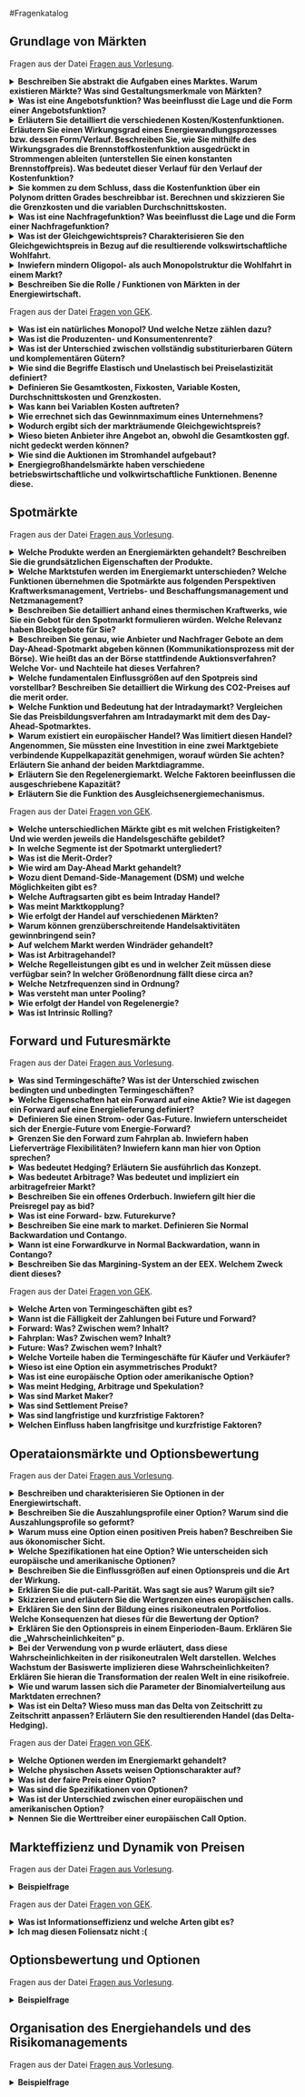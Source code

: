 #Fragenkatalog
## Grundlage von Märkten
Fragen aus der Datei [Fragen aus Vorlesung](./Fragenkatalog/00%20Grundlage%20von%20Märkten/Fragen%20aus%20Vorlesung.md).
<details><summary><b>Beschreiben Sie abstrakt die Aufgaben eines Marktes. Warum existieren Märkte? Was sind Gestaltungsmerkmale von Märkten?</b></summary>
<table><tr><td>
TODO

</td></tr></table>
</details>
<details><summary><b>Was ist eine Angebotsfunktion? Was beeinflusst die Lage und die Form einer Angebotsfunktion?</b></summary>
<table><tr><td>
TODO

</td></tr></table>
</details>
<details><summary><b>Erläutern Sie detailliert die verschiedenen Kosten/Kostenfunktionen. Erläutern Sie einen Wirkungsgrad eines Energiewandlungsprozesses bzw. dessen Form/Verlauf. Beschreiben Sie, wie Sie mithilfe des Wirkungsgrades die Brennstoffkostenfunktion ausgedrückt in Strommengen ableiten (unterstellen Sie einen konstanten Brennstoffpreis). Was bedeutet dieser Verlauf für den Verlauf der Kostenfunktion?</b></summary>
<table><tr><td>
TODO

</td></tr></table>
</details>
<details><summary><b>Sie kommen zu dem Schluss, dass die Kostenfunktion über ein Polynom dritten Grades beschreibbar ist. Berechnen und skizzieren Sie die Grenzkosten und die variablen Durchschnittskosten.</b></summary>
<table><tr><td>
Kostenfunktion: `f(x)=a*x^3 + b*x^2 + c*x + d`

Fixkosten: `d`

Variable Kosten: `a*x^3 + b*x^2 + c*x`

Grenzkosten: `3*a*x^2 + 2*b*x + c` (Ableitung der variablen Kosten)

variable Durchschnittskosten: ???

</td></tr></table>
</details>
<details><summary><b>Was ist eine Nachfragefunktion? Was beeinflusst die Lage und die Form einer Nachfragefunktion?</b></summary>
<table><tr><td>
TODO

</td></tr></table>
</details>
<details><summary><b>Was ist der Gleichgewichtspreis? Charakterisieren Sie den Gleichgewichtspreis in Bezug auf die resultierende volkswirtschaftliche Wohlfahrt.</b></summary>
<table><tr><td>
TODO

</td></tr></table>
</details>
<details><summary><b>Inwiefern mindern Oligopol- als auch Monopolstruktur die Wohlfahrt in einem Markt?</b></summary>
<table><tr><td>
Minderung der Konsumentenrente. Falls es wenige oder nur einen Anbieter gibt, kann dieser den Preis frei bestimmen. Dadurch müssen die Konsumenten/Nachfrager mehr für das Produkt zahlen.
Ein Oligopol oder Monopol kann es auch auf Nachfragerseite geben. Hier würde die Produzentenrente gemindert. Dies ist jedoch in der Energiewirtschaft eher nicht der Fall.

</td></tr></table>
</details>
<details><summary><b>Beschreiben Sie die Rolle / Funktionen von Märkten in der Energiewirtschaft.</b></summary>
<table><tr><td>
TODO 
</td></tr></table>
</details>

Fragen aus der Datei [Fragen von GEK](./Fragenkatalog/00%20Grundlage%20von%20Märkten/Fragen%20von%20GEK.md).
<details><summary><b>Was ist ein natürliches Monopol? Und welche Netze zählen dazu? </b></summary>
<table><tr><td>
"Märkte, die sich natürlicherweise verklumpen /konzentrieren + 1 Anbieter herausbilden, der die Dienstleistung (Netzbetrieb) pro Region anbietet." ~ Borchert

Strom- und Gasnetze zählen als natürliches Monopol, da bei beiden Netzen weitere Mitbewerber hohe Investitionskosten haben und sich der Einstieg nicht lohnt.
Bei Fernwärmenetzen verhält sich das anders. TODO

</td></tr></table>
</details>
<details><summary><b>Was ist die Produzenten- und Konsumentenrente?</b></summary>
<table><tr><td>
Jeweils die Differenz zwischen der Angebots- und Nachfragekurve zum Markträumungspreis.
![](./Fragenkatalog/00 Grundlage von Märkten/Nachfragekurve.png)

</td></tr></table>
</details>
<details><summary><b>Was ist der Unterschied zwischen vollständig substiturierbaren Gütern und komplementären Gütern?</b></summary>
<table><tr><td>
**Vollständig substiturierbare Güter**
- Wenn das eine Gut jeweils Ersatz für das andere findet. (z.B. Fisch und Fleisch)
- Eine Preiserhöhung von Gut A kann zu einer Preiserhöhung von Gut B führen.

**Komplementäre Güter** 
- Die Verwendung der Güter ist aneinander gekoppelt. (z.B. Auto und Bezin)
- Ein Anstieg der Bezinpreise kann zu einem Rückgang der Nachfrage nach Autos führen.


</td></tr></table>
</details>
<details><summary><b>Wie sind die Begriffe Elastisch und Unelastisch bei Preiselastizität definiert?</b></summary>
<table><tr><td>
**Elastisch**
- Bei einer Preiserhöhung von 1% (des Angebots) geht die Nachfrage um > 1% zurück.
- Die Nachfrager können auf das Ware verzichten.

**Unelastisch**
- Bei einer Preiserhöhung von 1% (des Angebots) geht die Nachfrage um < 1% zurück.
- Die Nachfrager sind auf die Ware angewiesen.

</td></tr></table>
</details>
<details><summary><b>Definieren Sie Gesamtkosten, Fixkosten, Variable Kosten, Durchschnittskosten und Grenzkosten.</b></summary>
<table><tr><td>

| Bezeichung | Definition |
| ---------- | ---------- |
| Gesamtkosten | Summe aus Fixkosten und variablen Kosten. |
| Fixkosten | Kosten, die **unabhängig** der produzierten Menge anfallen. (z.B. Personalkosten, Wartungskosten) |
| Variable Kosten | Kosten, die **abhängig** der produzierten Menge anfallen. (z.B. Rohstoffkosten) |
| Durchschnittskosten | (auch Stückkosten) Gibt die Kosten je produzierter Einheit an. (Gesamtkosten / Stückzahl = Durchschnittskosten) |
| Grenzkosten | Ableitung der variablen Kosten; Also der Anstieg der variablen Kosten für eine Produktion einer weiteren Einheit. |


</td></tr></table>
</details>
<details><summary><b>Was kann bei Variablen Kosten auftreten?</b></summary>
<table><tr><td>
Skaleneffekte. Je mehr produziert wird, desto günstiger sind die Durchschnittskosten je produzierter Einheit.

</td></tr></table>
</details>
<details><summary><b>Wie errechnet sich das Gewinnmaximum eines Unternehmens?</b></summary>
<table><tr><td>
Wenn der Grenzerlös gleich den Grenzkosten ist.

</td></tr></table>
</details>
<details><summary><b>Wodurch ergibt sich der markträumende Gleichgewichtspreis?</b></summary>
<table><tr><td>
Durch Zusammenführung von Angebots- und Nachfragekurve. Der Schnittpunkt ist der Gleichgewichts- oder markträumenden Preises (MRP).

</td></tr></table>
</details>
<details><summary><b>Wieso bieten Anbieter ihre Angebot an, obwohl die Gesamtkosten ggf. nicht gedeckt werden können?</b></summary>
<table><tr><td>
Solange die variablen Kosten gedeckt sind, lohnt sich ein Handel, da dabei die Fixkosten zumindest anteilig wieder reinkommen. Es ist besser als wenn der Anbieter garnicht handelt und auf den gesamten Fixkosten sitzen bleibt.

</td></tr></table>
</details>
<details><summary><b>Wie sind die Auktionen im Stromhandel aufgebaut?</b></summary>
<table><tr><td>
**Bieterstruktur**
- Einseitig: Es werden entweder nur nachfrage- oder nur angebotsseitig Gebote abgegeben (z.B. Ebay (nur Nachfrageseitig) oder myHammer (nur Angebotsseitig)).
- Zweiseitig: von beiden Seiten werden Kauf- und Verkaufsgebote abgegeben (z.B. Börsen).

**Gebotsabgabe**
- Offen: Der Preis steigt (English Auction) oder fällt (Dutch Auction) mit der Zeit, allen Teilnehmern sind die Gebote der anderen Teilnehmer bekannt (z.B. Auktionshaus).
- Verdeckt: Teilnehmer geben ihre Gebote verdeckt ab.

**Preisbildung**
- Erstpreis/Zweitpreis-auktion: Die Höchstbietenden erhalten den Zuschlag und müssen alle den Preis in Höhe des höchsten/zweithöchsten bezuschlagten Gebots zahlen.
- pay-as-bid: Die Höchstbietenden erhalten den Zuschlag und müssen alle den Preis in Höhe des eigenen Gebots zahlen.

</td></tr></table>
</details>
<details><summary><b>Energiegroßhandelsmärkte haben verschiedene betriebswirtschaftliche und volkwirtschaftliche Funktionen. Benenne diese.</b></summary>
<table><tr><td>
**Volkswirtschaftlicher Funktionen**
- **Allokationsfunktion**: Optimaler Einsatz von Ressourcen.
- **Lenkungsfunktion**: Langfristige Preisanreize für Investitionen in Kraftwerke durch Future-Geschäfte im Terminmarkt.
- **Risikomanagement**: Preisrisiken werden aus dem Markt genommen.

**Betriebswirtschaftliche Funktionen**
- **Hedging**: Absicherung gegen Preisrisiken
- **Optimierung**: Gewinnmaximierung durch Kraftwerkseinsatzoptimierung
- **Arbitrage**: Arbitragegeschäfte zum Ausnutzen von Preisunterschieden in Märkten möglich
- **Spekulation**: Erzielen von GEwinnen durch Spekulation auf Marktentwicklungen möglich

</td></tr></table>
</details>

## Spotmärkte
Fragen aus der Datei [Fragen aus Vorlesung](./Fragenkatalog/01%20Spotmärkte/Fragen%20aus%20Vorlesung.md).
<details><summary><b>Welche Produkte werden an Energiemärkten gehandelt? Beschreiben Sie die grundsätzlichen Eigenschaften der Produkte.</b></summary>
<table><tr><td>
TODO 

</td></tr></table>
</details>
<details><summary><b>Welche Marktstufen werden im Energiemarkt unterschieden? Welche Funktionen übernehmen die Spotmärkte aus folgenden Perspektiven Kraftwerksmanagement, Vertriebs- und Beschaffungsmanagement und Netzmanagement?</b></summary>
<table><tr><td>
TODO

</td></tr></table>
</details>
<details><summary><b>Beschreiben Sie detailliert anhand eines thermischen Kraftwerks, wie Sie ein Gebot für den Spotmarkt formulieren würden. Welche Relevanz haben Blockgebote für Sie?</b></summary>
<table><tr><td>
TODO

</td></tr></table>
</details>
<details><summary><b>Beschreiben Sie genau, wie Anbieter und Nachfrager Gebote an dem Day-Ahead-Spotmarkt abgeben können (Kommunikationsprozess mit der Börse). Wie heißt das an der Börse stattfindende Auktionsverfahren? Welche Vor- und Nachteile hat dieses Verfahren?</b></summary>
<table><tr><td>
TODO

</td></tr></table>
</details>
<details><summary><b>Welche fundamentalen Einflussgrößen auf den Spotpreis sind vorstellbar? Beschreiben Sie detailliert die Wirkung des CO2-Preises auf die merit order.</b></summary>
<table><tr><td>
TODO

</td></tr></table>
</details>
<details><summary><b>Welche Funktion und Bedeutung hat der Intradaymarkt? Vergleichen Sie das Preisbildungsverfahren am Intradaymarkt mit dem des Day-Ahead-Spotmarktes.</b></summary>
<table><tr><td>
TODO

</td></tr></table>
</details>
<details><summary><b>Warum existiert ein europäischer Handel? Was limitiert diesen Handel? Angenommen, Sie müssten eine Investition in eine zwei Marktgebiete verbindende Kuppelkapazität genehmigen, worauf würden Sie achten? Erläutern Sie anhand der beiden Marktdiagramme.</b></summary>
<table><tr><td>
TODO

</td></tr></table>
</details>
<details><summary><b>Erläutern Sie den Regelenergiemarkt. Welche Faktoren beeinflussen die ausgeschriebene Kapazität?</b></summary>
<table><tr><td>
TODO

</td></tr></table>
</details>
<details><summary><b>Erläutern Sie die Funktion des Ausgleichsenergiemechanismus.</b></summary>
<table><tr><td>
TODO
</td></tr></table>
</details>

Fragen aus der Datei [Fragen von GEK](./Fragenkatalog/01%20Spotmärkte/Fragen%20von%20GEK.md).
<details><summary><b>Welche unterschiedlichen Märkte gibt es mit welchen Fristigkeiten? Und wie werden jeweils die Handelsgeschäfte gebildet?</b></summary>
<table><tr><td>
![](https://www.next-kraftwerke.de/wp-content/uploads/handelsfristen-an-strommaerkten.png)

| Markt | Produkte | Preisfindung | Nutzen |
| ----- | -------- | ------------ | ------ |
| Terminhandel | divers | Bilateral | Risikominimierung / Grobe Abstimmung |
| Day-Ahead-Auktion | Stunden und Viertelstunden | Merit-Order | ? | 
| Day-Ahead-Auktion Spot | Stunden und Blockgebote | Merit-Order | ? | 
| Intraday-Auktion | Viertelstunden | Merit-Order | ? |
| Intraday-Handel | Stunden und Viertelstunden | Pay as bid | ? | 

</td></tr></table>
</details>
<details><summary><b>In welche Segmente ist der Spotmarkt untergliedert?</b></summary>
<table><tr><td>
**Day ahead Auktion**
- Handel findet als tägliche Auktion statt.
- Es werden die 24 Stunden des Folgetages gehandelt. Die Produkte sind Blocks, Stunden oder Viertelstunden.
- Merit Order

**Intraday Handel**
-  Kontinuierlicher Handel 
-  Gehandelt wird der gleiche Tag (bis 5 min vor physischer Erfüllung) bzw. der Folgetag.
-  Pay as bid. Die Käufer geben Gebote ab und werden direkt mit einem Käufer "gematcht". Der Handel wird direkt abgeschlossen, falls die Gebote stimmen.

Folie 3 - 8

</td></tr></table>
</details>
<details><summary><b>Was ist die Merit-Order?</b></summary>
<table><tr><td>
Bei einer Auktion geben alle Käufer und Verkäufer verdeckt Gebote ab. Das bedeutet, dass keiner weiß, was die anderen tun.

Nach Abschluss der Auktion wird der Schnittpunkt der Nachfrage- und Angebotskurve ermittelt. (Merit-Order-Verfahren) Der da festgesetzte Preis muss von allen Käufern an die Verkäufer gezahlt werden - unabhängig des vorherigen Gebots.
Die Differenz zwischen Gebot zu Markträumungspreis wird Wohlfahrt genannt. (Konsumtenrente und Produzentenrente)

</td></tr></table>
</details>
<details><summary><b>Wie wird am Day-Ahead Markt gehandelt?</b></summary>
<table><tr><td>
Die Käufer und Verkäufer geben anonym Gebote ab. Dabei geben sie für jede Stunde Paare aus Preis/Volumen ab.

Kaufwünsche = Positive Menge
Verkaufswünsche = Negative Menge

Die Teilnehmer können selbstständig die Preisschritte innerhalb der Preisgrenzen (-500 € und 3000 € pro MWh) festlegen

Darstellung oftmals in Form einer Matrix:
- Zeilen stellen die Stunden dar
- Spalten die Preise
- Mengen in den jeweiligen Kästen

![](./Fragenkatalog/01 Spotmärkte/Gebotsabgabe.PNG)

Folie 3 - 15

</td></tr></table>
</details>
<details><summary><b>Wozu dient Demand-Side-Management (DSM) und welche Möglichkeiten gibt es?</b></summary>
<table><tr><td>
DSM dient der Flexibilisierung der Stromnachfrage, um eine optimale Auslastung zu erlangen. Ziel ist vorallem die Nivellierung (Glättung) des Lastgangs für eine optimale Kraftwerksauslastung und die Vermeidung von Lastspitzen.

**Lastmanagementstrategien**
- Peak Clipping: Vermeidung von Lastspitzen
- Valley Filling: Füllen von Niedriglastphasen
- Load Shifting: Verschiebung der Nachfrage von Spitzenlast zu Niedriglastzeiten

![](./Fragenkatalog/01 Spotmärkte/Lastmanagementstrategien.PNG)

Folie 3 - 23

</td></tr></table>
</details>
<details><summary><b>Welche Auftragsarten gibt es beim Intraday Handel?</b></summary>
<table><tr><td>
**Limit Orders**
- Kauf- und Verkaufsgebote mit Preislimit. (Minimaler Verkaufs- oder maximaler Kaufpreis)
- Solche Aufträge werden i.d.R. nicht sofort ausgeführt.

**Market Sweep Order**
- Auftrag mit der Bedingung einer sofortigen vollständigen (oder teilweisen) Ausführung. (IOC)
- Der Auftrag wird sofort ausgeführt - zu dem gerade vorherschenden Preis.

Zusätzlich gibt es noch **Ausführungsbedingungen**, unter denen die Aufträge ausgeführt werden:
- Immediate or cancel (IOC): sofortige vollständige oder teilweise Ausführung des Auftrags 
- Fill-or-kill (FOK): sofortige, vollständige Ausführung des Auftrages.
- All-or-none (AON): vollständige Ausführung des Auftrages, Auftrag verbleibt im Orderbuch

Folie 3 - 31

</td></tr></table>
</details>
<details><summary><b>Was meint Marktkopplung?</b></summary>
<table><tr><td>
Marktkopplung meint den europaweiten Handel über die Ländergrenzen hinweg. Es stehen für solche Handelsgeschäfte aber nur beschränkte Transportkapazitäten zur Verfügung. Diese Kapazitäten werden von dem Übertragungsnetzbetreiber vergeben, damit diese effizient genutzt werrden können. 

Die maximalen Transportkapazitäten an den Ländergrenzen/zwischen den Märkten werden auch Kuppelkapazität genannt.

Folie 3 - 32

</td></tr></table>
</details>
<details><summary><b>Wie erfolgt der Handel auf verschiedenen Märkten?</b></summary>
<table><tr><td>
Es müssen zuerst Transportkapazitäten bei dem ÜNB angefragt werden. Die Kapazitäten werden von dem ÜNB versteigert. Erst wenn man den Zuschlag erhält, kann man auf dem anderen Marktplatz handeln und versuchen durch Arbitragegeschäfte die Preisunterschiede auszunutzen.

Folie 3 - 34

</td></tr></table>
</details>
<details><summary><b>Warum können grenzüberschreitende Handelsaktivitäten gewinnbringend sein?</b></summary>
<table><tr><td>
Raumarbitrage. (Ich kaufe günstigen Strom im Ausland und kann diesen günstig selbst verbrauchen oder auf dem heimischen Strommarkt weiterverkaufen.)

</td></tr></table>
</details>
<details><summary><b>Auf welchem Markt werden Windräder gehandelt?</b></summary>
<table><tr><td>
Intraday Markt, da im Vorfeld unklar ist wieviel Energie produziert wird. 

</td></tr></table>
</details>
<details><summary><b>Was ist Arbitragehandel?</b></summary>
<table><tr><td>
Arbitrage ist die ohne Risiko vorgenommene Ausnutzung von Kurs-, Zins- oder Preisunterschieden zum selben Zeitpunkt mit dem Ziel der Gewinnmitnahme. Im Gegensatz zur Spekulation ist die Arbitrage nicht risikobehaftet.

- Devisenarbitrage
- Differenzarbitrage
- Raumarbitrage
- Zeitarbitrage
- Ausgleichsarbitrage

Folie 3 - 40

</td></tr></table>
</details>
<details><summary><b>Welche Regelleistungen gibt es und in welcher Zeit müssen diese verfügbar sein? In welcher Größenordnung fällt diese circa an?</b></summary>
<table><tr><td>
![](https://www.next-kraftwerke.de/wp-content/uploads/Aktivierung-der-verschiedenen-Regelenergiearten-scaled.jpg)

![](./Fragenkatalog/01 Spotmärkte/Regelenergie.PNG)

TODO F 3 45/46
TODO F 3 52

</td></tr></table>
</details>
<details><summary><b>Welche Netzfrequenzen sind in Ordnung?</b></summary>
<table><tr><td>
Totband = 49.99 bis 50.01 Hz --> alles ok
47.5 Hz --> Blackout
52.5 Hz --> Oh Wunder, auch Blackout

F3 49


</td></tr></table>
</details>
<details><summary><b>Was versteht man unter Pooling?</b></summary>
<table><tr><td>
F 3 53

</td></tr></table>
</details>
<details><summary><b>Wie erfolgt der Handel von Regelenergie?</b></summary>
<table><tr><td>
F 3 54/ 55 / 56

</td></tr></table>
</details>
<details><summary><b>Was ist Intrinsic Rolling?</b></summary>
<table><tr><td>
TODO
</td></tr></table>
</details>

## Forward und Futuresmärkte
Fragen aus der Datei [Fragen aus Vorlesung](./Fragenkatalog/02%20Forward%20und%20Futuresmärkte/Fragen%20aus%20Vorlesung.md).
<details><summary><b>Was sind Termingeschäfte? Was ist der Unterschied zwischen bedingten und unbedingten Termingeschäften?</b></summary>
<table><tr><td>
TODO 

</td></tr></table>
</details>
<details><summary><b>Welche Eigenschaften hat ein Forward auf eine Aktie? Wie ist dagegen ein Forward auf eine Energielieferung definiert? </b></summary>
<table><tr><td>
TODO

</td></tr></table>
</details>
<details><summary><b>Definieren Sie einen Strom- oder Gas-Future. Inwiefern unterscheidet sich der Energie-Future vom Energie-Forward?</b></summary>
<table><tr><td>
TODO

</td></tr></table>
</details>
<details><summary><b>Grenzen Sie den Forward zum Fahrplan ab. Inwiefern haben Lieferverträge Flexibilitäten? Inwiefern kann man hier von Option sprechen?</b></summary>
<table><tr><td>
TODO

</td></tr></table>
</details>
<details><summary><b>Was bedeutet Hedging? Erläutern Sie ausführlich das Konzept.</b></summary>
<table><tr><td>
TODO

</td></tr></table>
</details>
<details><summary><b>Was bedeutet Arbitrage? Was bedeutet und impliziert ein arbitragefreier Markt?</b></summary>
<table><tr><td>
TODO

</td></tr></table>
</details>
<details><summary><b>Beschreiben Sie ein offenes Orderbuch. Inwiefern gilt hier die Preisregel pay as bid?</b></summary>
<table><tr><td>
TODO

</td></tr></table>
</details>
<details><summary><b>Was ist eine Forward- bzw. Futurekurve? </b></summary>
<table><tr><td>
TODO

</td></tr></table>
</details>
<details><summary><b>Beschreiben Sie eine mark to market. Definieren Sie Normal Backwardation und Contango.</b></summary>
<table><tr><td>
TODO

</td></tr></table>
</details>
<details><summary><b>Wann ist eine Forwardkurve in Normal Backwardation, wann in Contango?</b></summary>
<table><tr><td>
TODO

</td></tr></table>
</details>
<details><summary><b>Beschreiben Sie das Margining-System an der EEX. Welchem Zweck dient dieses?</b></summary>
<table><tr><td>
TODO
</td></tr></table>
</details>

Fragen aus der Datei [Fragen von GEK](./Fragenkatalog/02%20Forward%20und%20Futuresmärkte/Fragen%20von%20GEK.md).
<details><summary><b>Welche Arten von Termingeschäften gibt es?</b></summary>
<table><tr><td>
- physische Erfüllung / Forward - Preis sichern für zukünftige Lieferung
- finanzielle Erfüllung / Future - 
- Wahlrecht / Option - entweder man kauft oder lässt es verfallen

TODO F 6 - 6

</td></tr></table>
</details>
<details><summary><b>Wann ist die Fälligkeit der Zahlungen bei Future und Forward?</b></summary>
<table><tr><td>
Bei Forward wird die Zahlung am Schluss getätigt. (Käufer braucht hohe Bonität)

Ein Future findet die Zahlung fortlaufend/direkt statt. 

</td></tr></table>
</details>
<details><summary><b>Forward: Was? Zwischen wem? Inhalt? </b></summary>
<table><tr><td>
TODO
F 6 - 9

</td></tr></table>
</details>
<details><summary><b>Fahrplan: Was? Zwischen wem? Inhalt? </b></summary>
<table><tr><td>
TODO
F 6 - 10

</td></tr></table>
</details>
<details><summary><b>Future: Was? Zwischen wem? Inhalt? </b></summary>
<table><tr><td>
TODO
F 6 - 11

</td></tr></table>
</details>
<details><summary><b>Welche Vorteile haben die Termingeschäfte für Käufer und Verkäufer?</b></summary>
<table><tr><td>
- Sicherung von Preisen
- Sicherung von Abnahmemengen

</td></tr></table>
</details>
<details><summary><b>Wieso ist eine Option ein asymmetrisches Produkt?</b></summary>
<table><tr><td>
Käufer und Verkäufer haben nicht die gleichen Rechte.

F 6 - 17

</td></tr></table>
</details>
<details><summary><b>Was ist eine europäische Option oder amerikanische Option?</b></summary>
<table><tr><td>
Europäische Option kann in einem bestimmten **Zeitpunkt** ausgelöst werden. Eine amerikanische Option in einem bestimmten **Zeitraum**.

</td></tr></table>
</details>
<details><summary><b>Was meint Hedging, Arbitrage und Spekulation?</b></summary>
<table><tr><td>
TODO 
F 6 - 25

</td></tr></table>
</details>
<details><summary><b>Was sind Market Maker?</b></summary>
<table><tr><td>
Sicherstellen von Gleichgewicht zwischen Angebot und Nachfrage.
TODO Googlen wie das funktioniert
TODO F 6 - 31

</td></tr></table>
</details>
<details><summary><b>Was sind Settlement Preise?</b></summary>
<table><tr><td>
TODO 
F 6 - 32

</td></tr></table>
</details>
<details><summary><b>Was sind langfristige und kurzfristige Faktoren?</b></summary>
<table><tr><td>
TODO F 6 - 49

</td></tr></table>
</details>
<details><summary><b>Welchen Einfluss haben langfrisitge und kurzfristige Faktoren?</b></summary>
<table><tr><td>
TODO F 6 - 49

</td></tr></table>
</details>

## Operataionsmärkte und Optionsbewertung
Fragen aus der Datei [Fragen aus Vorlesung](./Fragenkatalog/03%20Operataionsmärkte%20und%20Optionsbewertung/Fragen%20aus%20Vorlesung.md).
<details><summary><b>Beschreiben und charakterisieren Sie Optionen in der Energiewirtschaft.</b></summary>
<table><tr><td>
TODO

</td></tr></table>
</details>
<details><summary><b>Beschreiben Sie die Auszahlungsprofile einer Option? Warum sind die Auszahlungsprofile so geformt?</b></summary>
<table><tr><td>
TODO

</td></tr></table>
</details>
<details><summary><b>Warum muss eine Option einen positiven Preis haben? Beschreiben Sie aus ökonomischer Sicht.</b></summary>
<table><tr><td>
TODO

</td></tr></table>
</details>
<details><summary><b>Welche Spezifikationen hat eine Option? Wie unterscheiden sich europäische und amerikanische Optionen?</b></summary>
<table><tr><td>
TODO

</td></tr></table>
</details>
<details><summary><b>Beschreiben Sie die Einflussgrößen auf einen Optionspreis und die Art der Wirkung.</b></summary>
<table><tr><td>
TODO

</td></tr></table>
</details>
<details><summary><b>Erklären Sie die put-call-Parität. Was sagt sie aus? Warum gilt sie? </b></summary>
<table><tr><td>
TODO

</td></tr></table>
</details>
<details><summary><b>Skizzieren und erläutern Sie die Wertgrenzen eines europäischen calls.</b></summary>
<table><tr><td>
TODO

</td></tr></table>
</details>
<details><summary><b>Erklären Sie den Sinn der Bildung eines risikoneutralen Portfolios. Welche Konsequenzen hat dieses für die Bewertung der Option?</b></summary>
<table><tr><td>
TODO

</td></tr></table>
</details>
<details><summary><b>Erklären Sie den Optionspreis in einem Einperioden-Baum. Erklären Sie die „Wahrscheinlichkeiten“ p. </b></summary>
<table><tr><td>
TODO

</td></tr></table>
</details>
<details><summary><b>Bei der Verwendung von p wurde erläutert, dass diese Wahrscheinlichkeiten in der risikoneutralen Welt darstellen. Welches Wachstum der Basiswerte implizieren diese Wahrscheinlichkeiten? Erklären Sie hieran die Transformation der realen Welt in eine risikofreie.</b></summary>
<table><tr><td>
TODO

</td></tr></table>
</details>
<details><summary><b>Wie und warum lassen sich die Parameter der Binomialverteilung aus Marktdaten errechnen?</b></summary>
<table><tr><td>
TODO

</td></tr></table>
</details>
<details><summary><b>Was ist ein Delta? Wieso muss man das Delta von Zeitschritt zu Zeitschritt anpassen? Erläutern Sie den resultierenden Handel (das Delta-Hedging).</b></summary>
<table><tr><td>
TODO

</td></tr></table>
</details>

Fragen aus der Datei [Fragen von GEK](./Fragenkatalog/03%20Operataionsmärkte%20und%20Optionsbewertung/Fragen%20von%20GEK.md).
<details><summary><b>Welche Optionen werden im Energiemarkt gehandelt?</b></summary>
<table><tr><td>
- Option auf Futures
- Option in Lieferverträgen
- Option auf Spotpreise
- Option auf Wetter

F 8 - 7

</td></tr></table>
</details>
<details><summary><b>Welche physischen Assets weisen Optionscharakter auf?</b></summary>
<table><tr><td>
**Kraftwerke** können laufen oder aber nicht. Option auf clean spread.

**Speicher** können Ausspeichern oder nicht. Option auf Kalender-Spread.

Könnnen auch als Realoptionen bezeichnet werden.

F 8 - 8

</td></tr></table>
</details>
<details><summary><b>Was ist der faire Preis einer Option?</b></summary>
<table><tr><td>
TODO F 8 - 12

</td></tr></table>
</details>
<details><summary><b>Was sind die Spezifikationen von Optionen?</b></summary>
<table><tr><td>
- Verfalltermin
- Basis- bzw. Ausübungspreis
- Spezielle Terminologien
- Positionsgrenzen

F 8 - 17

</td></tr></table>
</details>
<details><summary><b>Was ist der Unterschied zwischen einer europäischen und amerikanischen Option?</b></summary>
<table><tr><td>
TODO F 8 - 19

</td></tr></table>
</details>
<details><summary><b>Nennen Sie die Werttreiber einer europäischen Call Option.</b></summary>
<table><tr><td>
- Volatilität (+)
- Aktueller Kurs des Basiswerts (+)
- Risikoloser Zins (+)
- Dividenden (-)
- Basispreis (-)
- Restlaufzeit (?)

TODO F 8 - 20 das ganze Diagramm verstehen

</td></tr></table>
</details>

## Markteffizienz und Dynamik von Preisen
Fragen aus der Datei [Fragen aus Vorlesung](./Fragenkatalog/04%20Markteffizienz%20und%20Dynamik%20von%20Preisen/Fragen%20aus%20Vorlesung.md).
<details><summary><b>Beispielfrage</b></summary>
<table><tr><td>
Beispielantwort
</td></tr></table>
</details>

Fragen aus der Datei [Fragen von GEK](./Fragenkatalog/04%20Markteffizienz%20und%20Dynamik%20von%20Preisen/Fragen%20von%20GEK.md).
<details><summary><b>Was ist Informationseffizienz und welche Arten gibt es?</b></summary>
<table><tr><td>
TODO 
F 9 - 7

</td></tr></table>
</details>
<details><summary><b>Ich mag diesen Foliensatz nicht :( </b></summary>
<table><tr><td>
TODO F 9 - 22
</td></tr></table>
</details>

## Optionsbewertung und Optionen
Fragen aus der Datei [Fragen aus Vorlesung](./Fragenkatalog/05%20Optionsbewertung%20und%20Optionen/Fragen%20aus%20Vorlesung.md).
<details><summary><b>Beispielfrage</b></summary>
<table><tr><td>
Beispielantwort
</td></tr></table>
</details>

## Organisation des Energiehandels und des Risikomanagements
Fragen aus der Datei [Fragen aus Vorlesung](./Fragenkatalog/06%20Organisation%20des%20Energiehandels%20und%20des%20Risikomanagements/Fragen%20aus%20Vorlesung.md).
<details><summary><b>Beispielfrage</b></summary>
<table><tr><td>
Beispielantwort
</td></tr></table>
</details>

